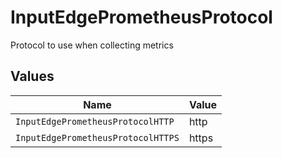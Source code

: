 # InputEdgePrometheusProtocol

Protocol to use when collecting metrics


## Values

| Name                               | Value                              |
| ---------------------------------- | ---------------------------------- |
| `InputEdgePrometheusProtocolHTTP`  | http                               |
| `InputEdgePrometheusProtocolHTTPS` | https                              |
